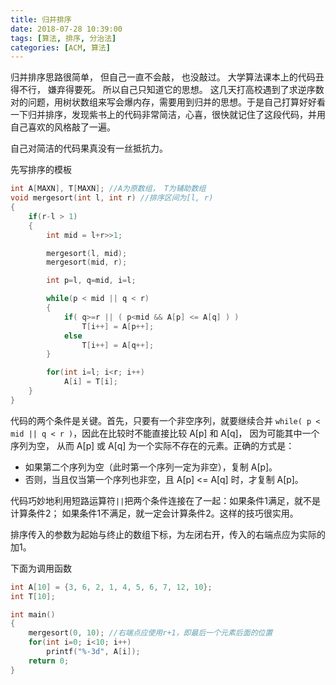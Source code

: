 ```yaml
---
title: 归并排序
date: 2018-07-28 10:39:00
tags: [算法, 排序, 分治法]
categories: [ACM, 算法]
---
```


归并排序思路很简单， 但自己一直不会敲， 也没敲过。 大学算法课本上的代码丑得不行， 嫌弃得要死。 所以自己只知道它的思想。 这几天打高校遇到了求逆序数对的问题，用树状数组来写会爆内存，需要用到归并的思想。于是自己打算好好看一下归并排序，发现紫书上的代码非常简洁，心喜，很快就记住了这段代码，并用自己喜欢的风格敲了一遍。<!--more-->

自己对简洁的代码果真没有一丝抵抗力。

先写排序的模板

```c++
int A[MAXN], T[MAXN]; //A为原数组， T为辅助数组
void mergesort(int l, int r) //排序区间为[l, r)
{
    if(r-l > 1)
    {
        int mid = l+r>>1;

        mergesort(l, mid);
        mergesort(mid, r);

        int p=l, q=mid, i=l;

        while(p < mid || q < r)
        {
            if( q>=r || ( p<mid && A[p] <= A[q] ) )
                T[i++] = A[p++];
            else
                T[i++] = A[q++];
        }

        for(int i=l; i<r; i++)
            A[i] = T[i];
    }
}
```

代码的两个条件是关键。首先，只要有一个非空序列，就要继续合并 `while( p < mid || q < r )`，因此在比较时不能直接比较 A[p] 和 A[q]， 因为可能其中一个序列为空， 从而 A[p] 或 A[q] 为一个实际不存在的元素。正确的方式是：

* 如果第二个序列为空（此时第一个序列一定为非空），复制 A[p]。
* 否则，当且仅当第一个序列也非空，且 A[p] <= A[q] 时，才复制 A[p]。

代码巧妙地利用短路运算符`||`把两个条件连接在了一起：如果条件1满足，就不是计算条件2； 如果条件1不满足，就一定会计算条件2。这样的技巧很实用。

排序传入的参数为起始与终止的数组下标，为左闭右开，传入的右端点应为实际的加1。

下面为调用函数

```c++
int A[10] = {3, 6, 2, 1, 4, 5, 6, 7, 12, 10};
int T[10];

int main()
{
    mergesort(0, 10); //右端点应使用r+1，即最后一个元素后面的位置
    for(int i=0; i<10; i++)
        printf("%-3d", A[i]);
    return 0;
}
```
